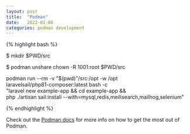 ```yaml
---
layout: post
title:  "Podman"
date:   2022-01-06
categories: podman development
---
```



{% highlight bash %}

$ mkdir $PWD/src

$ podman unshare chown -R 1001:root $PWD/src

podman run --rm -v "$(pwd)"/src:/opt -w /opt \
   laravelsail/php81-composer:latest bash -c \
   "laravel new example-app && cd example-app && \
   php ./artisan sail:install --with=mysql,redis,meilisearch,mailhog,selenium"

{% endhighlight %}

Check out the [Podman docs][podman-docs] for more info on how to get the most out of Podman. 

[podman-docs]: https://docs.podman.io/en/latest/
